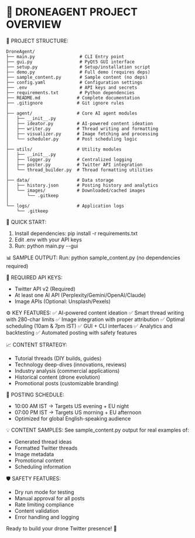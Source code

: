 🚁 DRONEAGENT PROJECT OVERVIEW
================================

📁 PROJECT STRUCTURE:
```
DroneAgent/
├── main.py                 # CLI Entry point
├── gui.py                  # PyQt5 GUI interface  
├── setup.py                # Setup/installation script
├── demo.py                 # Full demo (requires deps)
├── sample_content.py       # Sample content (no deps)
├── config.yaml             # Configuration settings
├── .env                    # API keys and secrets
├── requirements.txt        # Python dependencies
├── README.md              # Complete documentation
├── .gitignore             # Git ignore rules
│
├── agent/                 # Core AI agent modules
│   ├── __init__.py        
│   ├── ideator.py         # AI-powered content ideation
│   ├── writer.py          # Thread writing and formatting
│   ├── visualizer.py      # Image fetching and processing
│   └── scheduler.py       # Post scheduling logic
│
├── utils/                 # Utility modules
│   ├── __init__.py        
│   ├── logger.py          # Centralized logging
│   ├── poster.py          # Twitter API integration
│   └── thread_builder.py  # Thread formatting utilities
│
├── data/                  # Data storage
│   ├── history.json       # Posting history and analytics
│   └── images/            # Downloaded/cached images
│       └── .gitkeep       
│
└── logs/                  # Application logs
    └── .gitkeep           
```

🚀 QUICK START:
1. Install dependencies: pip install -r requirements.txt
2. Edit .env with your API keys
3. Run: python main.py --gui

📊 SAMPLE OUTPUT:
Run: python sample_content.py (no dependencies required)

🔑 REQUIRED API KEYS:
- Twitter API v2 (Required)
- At least one AI API (Perplexity/Gemini/OpenAI/Claude)
- Image APIs (Optional: Unsplash/Pexels)

⚙️ KEY FEATURES:
✅ AI-powered content ideation
✅ Smart thread writing with 280-char limits
✅ Image integration with proper attribution
✅ Optimal scheduling (10am & 7pm IST)
✅ GUI + CLI interfaces
✅ Analytics and backtesting
✅ Automated posting with safety features

📈 CONTENT STRATEGY:
- Tutorial threads (DIY builds, guides)
- Technology deep-dives (innovations, reviews)
- Industry analysis (commercial applications)
- Historical content (drone evolution)
- Promotional posts (customizable branding)

🎯 POSTING SCHEDULE:
- 10:00 AM IST → Targets US evening + EU night
- 07:00 PM IST → Targets US morning + EU afternoon
- Optimized for global English-speaking audience

💡 CONTENT SAMPLES:
See sample_content.py output for real examples of:
- Generated thread ideas
- Formatted Twitter threads
- Image metadata
- Promotional content
- Scheduling information

🛡️ SAFETY FEATURES:
- Dry run mode for testing
- Manual approval for all posts
- Rate limiting compliance
- Content validation
- Error handling and logging

Ready to build your drone Twitter presence! 🚁
